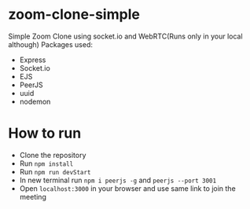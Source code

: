 # zoom-clone-simple

Simple Zoom Clone using socket.io and WebRTC(Runs only in your local although)
Packages used:

- Express
- Socket.io
- EJS
- PeerJS
- uuid
- nodemon

# How to run

- Clone the repository
- Run `npm install`
- Run `npm run devStart`
- In new terminal run `npm i peerjs -g` and `peerjs --port 3001`
- Open `localhost:3000` in your browser and use same link to join the meeting
